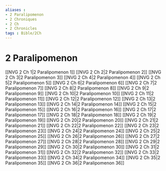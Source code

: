 ```yaml
---
aliases : 
- 2 Paralipomenon
- 2 Chroniques
- 2 Ch
- 2 Chronicles
tags : Bible/2Ch
---
```


# 2 Paralipomenon

[[NVG 2 Ch 1|2 Paralipomenon 1]]
[[NVG 2 Ch 2|2 Paralipomenon 2]]
[[NVG 2 Ch 3|2 Paralipomenon 3]]
[[NVG 2 Ch 4|2 Paralipomenon 4]]
[[NVG 2 Ch 5|2 Paralipomenon 5]]
[[NVG 2 Ch 6|2 Paralipomenon 6]]
[[NVG 2 Ch 7|2 Paralipomenon 7]]
[[NVG 2 Ch 8|2 Paralipomenon 8]]
[[NVG 2 Ch 9|2 Paralipomenon 9]]
[[NVG 2 Ch 10|2 Paralipomenon 10]]
[[NVG 2 Ch 11|2 Paralipomenon 11]]
[[NVG 2 Ch 12|2 Paralipomenon 12]]
[[NVG 2 Ch 13|2 Paralipomenon 13]]
[[NVG 2 Ch 14|2 Paralipomenon 14]]
[[NVG 2 Ch 15|2 Paralipomenon 15]]
[[NVG 2 Ch 16|2 Paralipomenon 16]]
[[NVG 2 Ch 17|2 Paralipomenon 17]]
[[NVG 2 Ch 18|2 Paralipomenon 18]]
[[NVG 2 Ch 19|2 Paralipomenon 19]]
[[NVG 2 Ch 20|2 Paralipomenon 20]]
[[NVG 2 Ch 21|2 Paralipomenon 21]]
[[NVG 2 Ch 22|2 Paralipomenon 22]]
[[NVG 2 Ch 23|2 Paralipomenon 23]]
[[NVG 2 Ch 24|2 Paralipomenon 24]]
[[NVG 2 Ch 25|2 Paralipomenon 25]]
[[NVG 2 Ch 26|2 Paralipomenon 26]]
[[NVG 2 Ch 27|2 Paralipomenon 27]]
[[NVG 2 Ch 28|2 Paralipomenon 28]]
[[NVG 2 Ch 29|2 Paralipomenon 29]]
[[NVG 2 Ch 30|2 Paralipomenon 30]]
[[NVG 2 Ch 31|2 Paralipomenon 31]]
[[NVG 2 Ch 32|2 Paralipomenon 32]]
[[NVG 2 Ch 33|2 Paralipomenon 33]]
[[NVG 2 Ch 34|2 Paralipomenon 34]]
[[NVG 2 Ch 35|2 Paralipomenon 35]]
[[NVG 2 Ch 36|2 Paralipomenon 36]]
